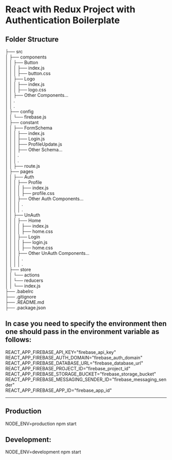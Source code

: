 # React with Redux Project with Authentication Boilerplate

## Folder Structure

├── src<br/>
│ ├── components<br/>
│ │ ├── Button<br/>
│ │ │ ├── index.js<br/>
│ │ │ ├── button.css<br/>
│ │ ├── Logo<br/>
│ │ │ ├── index.js<br/>
│ │ │ ├── logo.css<br/>
│ │ ├── Other Components...<br/>
│ │ .<br/>
│ │ .<br/>
│ ├── config<br/>
│ │ └── firebase.js<br/>
│ ├── constant<br/>
│ │ ├── FormSchema<br/>
│ │ │ ├── index.js<br/>
│ │ │ ├── Login.js<br/>
│ │ │ ├── ProfileUpdate.js<br/>
│ │ │ ├── Other Schema...<br/>
│ │ │ .<br/>
│ │ │ .<br/>
│ │ ├── route.js<br/>
│ ├── pages<br/>
│ │ ├── Auth<br/>
│ │ │ ├── Profile<br/>
│ │ │ │ ├── index.js<br/>
│ │ │ │ ├── profile.css<br/>
│ │ │ ├── Other Auth Components...<br/>
│ │ │ │ .<br/>
│ │ │ │ .<br/>
│ │ ├── UnAuth<br/>
│ │ │ ├── Home<br/>
│ │ │ │ ├── index.js<br/>
│ │ │ │ ├── home.css<br/>
│ │ │ ├── Login<br/>
│ │ │ │ ├── login.js<br/>
│ │ │ │ ├── home.css<br/>
│ │ │ ├── Other UnAuth Components...<br/>
│ │ │ │ .<br/>
│ │ │ │ .<br/>
│ ├── store<br/>
│ │ └── actions<br/>
│ │ └── reducers<br/>
│ │ └── index.js<br/>
├── .babelrc<br/>
├── .gitignore<br/>
├── .README.md<br/>
├── .package.json<br/>


In case you need to specify the environment then one should pass in the environment variable as follows:
---
REACT_APP_FIREBASE_API_KEY="firebase_api_key"<br/>
REACT_APP_FIREBASE_AUTH_DOMAIN="firebase_auth_domain"<br/>
REACT_APP_FIREBASE_DATABASE_URL="firebase_database_url"<br/>
REACT_APP_FIREBASE_PROJECT_ID="firebase_project_id"<br/>
REACT_APP_FIREBASE_STORAGE_BUCKET="firebase_storage_bucket"<br/>
REACT_APP_FIREBASE_MESSAGING_SENDER_ID="firebase_messaging_sender"<br/>
REACT_APP_FIREBASE_APP_ID="firebase_app_id"<br/>

---
## Production<br/>
NODE_ENV=production npm start

## Development:<br/>
NODE_ENV=development npm start
